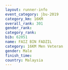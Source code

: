 ```yaml
---
layout: runner-info 
event_category: jbu-2019 
category_km: 16KM  
overall_rank: 301
gender_rank: 
category_rank: 
bib: 62051
name: FAIZ BIN FADZIL
category: 16KM Men Veteran
gender: Male
finish_time: 
country: Malaysia
---
```

